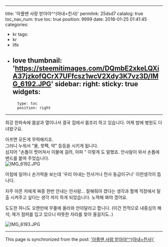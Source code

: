 
---
title: '아플땐 사랑 받아야^^(아내=천사)'
permlink: 25dsd7
catalog: true
toc_nav_num: true
toc: true
position: 9999
date: 2018-01-25 01:41:45
categories:
- kr
tags:
- kr
- life
- love
thumbnail: 'https://steemitimages.com/DQmbE2xkeLQXiA37jzkofQCrX7UFfcsz1wcV2Xdy3K7vz3D/IMG_6192.JPG'
sidebar:
    right:
        sticky: true
widgets:
    -
        type: toc
        position: right
---


최강 한파속에 몸살과 열이나서 결국 집에서 몸조리 하고 있습니다.  어제 밤에 병원도 다녀왔구요. 

아프면 모든게 무력해지죠.  
그러니 누워서 "물, 핫팩, 약" 등등을 시키게 됩니다.  
심지어 "손톱이 찟어져서 이불에 걸려, 아파 " 이렇게 도 말했죠. 
안사람이 와서 손톱에 밴드를 붙여 주었습니다.  
![IMG_6192.JPG](https://steemitimages.com/DQmbE2xkeLQXiA37jzkofQCrX7UFfcsz1wcV2Xdy3K7vz3D/IMG_6192.JPG)

아침에 일어나 손가락을 보는데 '우리 아내는 천사거나 천사 동급이구나' 이런생각이 듭니다.  

자주 아픈 저에게 짜증 한번 안내는 안사람... 잘해줘야 겠다는 생각과 함께 직장에서 탈출 시켜주고 싶다는 생각 까지 하게 되었습니다.  노력해 봐야 겠어요. 

도도한 하니도 오랜만에 무릎에 올라와 안아달라고 합니다.  (이건 전적으로 내중심의 해석; 제가 점퍼를 입고 있으니 따뜻한 자리를 찾아 올걸지도..)

![IMG_6193.JPG](https://steemitimages.com/DQmdndNJruayecBghhAN3MhqtubMRMTbjCGi7YakRRmhwE1/IMG_6193.JPG)

- - -

This page is synchronized from the post: ['아플땐 사랑 받아야^^(아내=천사)'](https://steemit.com/@kingbit/25dsd7)
